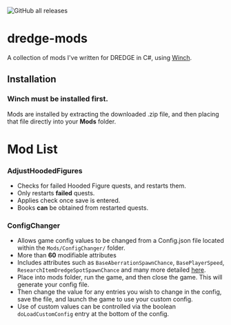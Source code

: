 ![GitHub all releases](https://img.shields.io/github/downloads/bdlm-dev/dredge-mods/total?style=for-the-badge)
# dredge-mods
A collection of mods I've written for DREDGE in C#, using [Winch](https://github.com/Hacktix/Winch).

## Installation
### Winch **must** be installed first.
Mods are installed by extracting the downloaded .zip file, and then placing that file directly into your **Mods** folder.

# Mod List
### AdjustHoodedFigures
- Checks for failed Hooded Figure quests, and restarts them.
- Only restarts **failed** quests.
- Applies check once save is entered.
- Books **can** be obtained from restarted quests.

### ConfigChanger
- Allows game config values to be changed from a Config.json file located within the `Mods/ConfigChanger/` folder.
- More than **60** modifiable attributes
- Includes attributes such as `BaseAberrationSpawnChance`, `BasePlayerSpeed`, `ResearchItemDredgeSpotSpawnChance` and many more detailed [here](https://github.com/bdlm-dev/dredge-mods/tree/main/ConfigChanger).
- Place into mods folder, run the game, and then close the game. This will generate your config file.
- Then change the value for any entries you wish to change in the config, save the file, and launch the game to use your custom config.
- Use of custom values can be controlled via the boolean `doLoadCustomConfig` entry at the bottom of the config.
